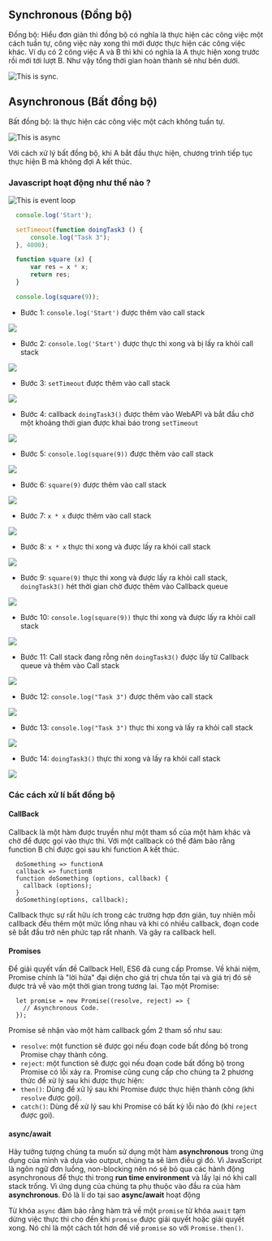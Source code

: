 ## Synchronous (Đồng bộ)

Đồng bộ: Hiểu đơn giản thì đồng bộ có nghĩa là thực hiện các công việc một cách tuần tự, công việc này xong thì mới được thực hiện các công việc khác. Ví dụ có 2 công việc A và B thì khi có nghĩa là A thực hiện xong trước rồi mới tới lượt B. Như vậy tổng thời gian hoàn thành sẽ như bên dưới.

![This is sync.](/excercise_javascript/understanding_sync_async/assets/images/sync.png "This is sync image.")

## Asynchronous (Bất đồng bộ)

Bất đồng bộ: là thực hiện các công việc một cách không tuần tự.

![This is async](/excercise_javascript/understanding_sync_async/assets/images/async.png "This is async image.")

Với cách xử lý bất đồng bộ, khi A bắt đầu thực hiện, chương trình tiếp tục thực hiện B mà không đợi A kết thúc.

### Javascript hoạt động như thế nào ?

![This is event loop](/excercise_javascript/understanding_sync_async/assets/images/event-loop.gif "This is event loop gif")

```javascript
  console.log('Start');

  setTimeout(function doingTask3 () {
      console.log("Task 3"); 
  }, 4000);

  function square (x) {
      var res = x * x;
      return res;
  }

  console.log(square(9));
```

- Bước 1: `console.log('Start')` được thêm vào call stack

![](/excercise_javascript/understanding_sync_async/assets/images/step-1.png)

- Bước 2: `console.log('Start')` được thực thi xong và bị lấy ra khỏi call stack

![](/excercise_javascript/understanding_sync_async/assets/images/step-14.png)

- Bước 3: `setTimeout` được thêm vào call stack

![](/excercise_javascript/understanding_sync_async/assets/images/step-2.png)

- Bước 4: callback `doingTask3()` được thêm vào WebAPI và bắt đầu chờ một khoảng thời gian được khai báo trong `setTimeout`

![](/excercise_javascript/understanding_sync_async/assets/images/step-3.png)

- Bước 5: `console.log(square(9))` được thêm vào call stack

![](/excercise_javascript/understanding_sync_async/assets/images/step-4.png)

- Bước 6: `square(9)` được thêm vào call stack

![](/excercise_javascript/understanding_sync_async/assets/images/step-5.png)

- Bước 7: `x * x` được thêm vào call stack

![](/excercise_javascript/understanding_sync_async/assets/images/step-6.png)

- Bước 8: `x * x` thực thi xong và được lấy ra khỏi call stack

![](/excercise_javascript/understanding_sync_async/assets/images/step-7.png)

- Bước 9: `square(9)` thực thi xong và được lấy ra khỏi call stack, `doingTask3()` hét thời gian chờ được thêm vào Callback queue

![](/excercise_javascript/understanding_sync_async/assets/images/step-8.png)

- Bước 10: `console.log(square(9))` thực thi xong và được lấy ra khỏi call stack

![](/excercise_javascript/understanding_sync_async/assets/images/step-10.png)

- Bước 11: Call stack đang rỗng nên `doingTask3()` được lấy từ Callback queue và thêm vào Call stack

![](/excercise_javascript/understanding_sync_async/assets/images/step-11.png)

- Bước 12: `console.log("Task 3")` được thêm vào call stack

![](/excercise_javascript/understanding_sync_async/assets/images/step-12.png)

- Bước 13: `console.log("Task 3")` thực thi xong và lấy ra khỏi call stack

![](/excercise_javascript/understanding_sync_async/assets/images/step-13.png)

- Bước 14: `doingTask3()` thực thi xong và lấy ra khỏi call stack

![](/excercise_javascript/understanding_sync_async/assets/images/step-14.png)


### Các cách xử lí bất đồng bộ 
#### CallBack

Callback là một hàm được truyền như một tham số của một hàm khác và chờ để được gọi vào thực thi. Với một callback có thể đảm bảo rằng function B chỉ được gọi sau khi function A kết thúc.
```
  doSomething => functionA
  callback => functionB
  function doSomething (options, callback) {
    callback (options);
  }
  doSomething(options, callback);
```
Callback thực sự rất hữu ích trong các trường hợp đơn giản, tuy nhiên mỗi callback đều thêm một mức lồng nhau và khi có nhiều callback, đoạn code sẽ bắt đầu trở nên phức tạp rất nhanh. Và gây ra callback hell.

#### Promises

Để giải quyết vấn đề Callback Hell, ES6 đã cung cấp Promse. Về khái niệm, Promise chính là "lời hứa" đại diện cho giá trị chưa tồn tại và giá trị đó sẽ được trả về vào một thời gian trong tương lai.
Tạo một Promise: 
```
  let promise = new Promise((resolve, reject) => {
    // Asynchronous Code.
  });
```
Promise sẽ nhận vào một hàm callback gồm 2 tham số như sau:
- `resolve`: một function sẽ được gọi nếu đoạn code bất đồng bộ trong Promise chạy thành công.
- `reject`: một function sẽ được gọi nếu đoạn code bất đồng bộ trong Promise có lỗi xảy ra.
Promise cũng cung cấp cho chúng ta 2 phương thức để xử lý sau khi được thực hiện:
- `then()`: Dùng để xử lý sau khi Promise được thực hiện thành công (khi `resolve` được gọi).
- `catch()`: Dùng để xử lý sau khi Promise có bất kỳ lỗi nào đó (khi `reject` được gọi).

#### async/await
Hãy tưởng tượng chúng ta muốn sử dụng một hàm **asynchronous** trong ứng dụng của mình và dựa vào output, chúng ta sẽ làm điều gì đó. Vì JavaScript là ngôn ngữ đơn luồng, non-blocking nên nó sẽ bỏ qua các hành động asynchronous để thực thi trong **run time environment** và lấy lại nó khi call stack trống.
Vì ứng dụng của chúng ta phụ thuộc vào đầu ra của hàm **asynchronous**. Đó là lí do tại sao **async/await** hoạt động

Từ khóa `async` đảm bảo rằng hàm trả về một `promise` từ khóa `await` tạm dừng việc thực thi cho đến khi `promise` được giải quyết hoặc giải quyết xong. Nó chỉ là một cách tốt hơn để viế `promise` so với `Promise.then()`.





